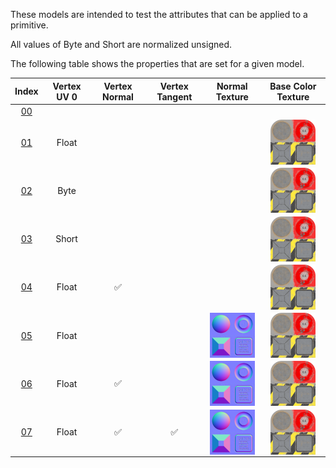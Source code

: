 These models are intended to test the attributes that can be applied to a primitive.  

All values of Byte and Short are normalized unsigned.  

The following table shows the properties that are set for a given model.  


Index | Vertex UV 0 | Vertex Normal | Vertex Tangent | Normal Texture | Base Color Texture
:---: | :---: | :---: | :---: | :---: | :---:
[00](./Primitive_Attribute_00.gltf) |   |   |   |   |  
[01](./Primitive_Attribute_01.gltf) | Float |   |   |   | <img src="./Textures/BaseColor_Plane.png" height="72" width="72" align="middle">
[02](./Primitive_Attribute_02.gltf) | Byte |   |   |   | <img src="./Textures/BaseColor_Plane.png" height="72" width="72" align="middle">
[03](./Primitive_Attribute_03.gltf) | Short |   |   |   | <img src="./Textures/BaseColor_Plane.png" height="72" width="72" align="middle">
[04](./Primitive_Attribute_04.gltf) | Float | :white_check_mark: |   |   | <img src="./Textures/BaseColor_Plane.png" height="72" width="72" align="middle">
[05](./Primitive_Attribute_05.gltf) | Float |   |   | <img src="./Textures/Normal_Plane.png" height="72" width="72" align="middle"> | <img src="./Textures/BaseColor_Plane.png" height="72" width="72" align="middle">
[06](./Primitive_Attribute_06.gltf) | Float | :white_check_mark: |   | <img src="./Textures/Normal_Plane.png" height="72" width="72" align="middle"> | <img src="./Textures/BaseColor_Plane.png" height="72" width="72" align="middle">
[07](./Primitive_Attribute_07.gltf) | Float | :white_check_mark: | :white_check_mark: | <img src="./Textures/Normal_Plane.png" height="72" width="72" align="middle"> | <img src="./Textures/BaseColor_Plane.png" height="72" width="72" align="middle">
 
